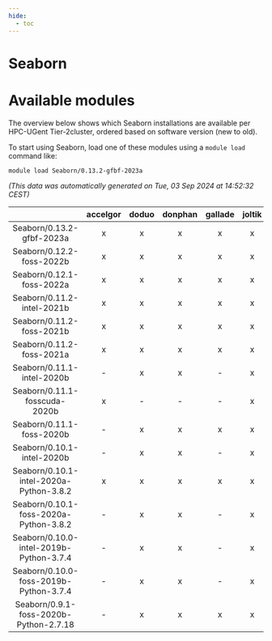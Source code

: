 ```yaml
---
hide:
  - toc
---
```


Seaborn
=======

# Available modules


The overview below shows which Seaborn installations are available per HPC-UGent Tier-2cluster, ordered based on software version (new to old).

To start using Seaborn, load one of these modules using a `module load` command like:

```shell
module load Seaborn/0.13.2-gfbf-2023a
```

*(This data was automatically generated on Tue, 03 Sep 2024 at 14:52:32 CEST)*  

| |accelgor|doduo|donphan|gallade|joltik|shinx|skitty|
| :---: | :---: | :---: | :---: | :---: | :---: | :---: | :---: |
|Seaborn/0.13.2-gfbf-2023a|x|x|x|x|x|x|x|
|Seaborn/0.12.2-foss-2022b|x|x|x|x|x|-|x|
|Seaborn/0.12.1-foss-2022a|x|x|x|x|x|-|x|
|Seaborn/0.11.2-intel-2021b|x|x|x|x|x|-|x|
|Seaborn/0.11.2-foss-2021b|x|x|x|x|x|-|x|
|Seaborn/0.11.2-foss-2021a|x|x|x|x|x|-|x|
|Seaborn/0.11.1-intel-2020b|-|x|x|-|x|-|x|
|Seaborn/0.11.1-fosscuda-2020b|x|-|-|-|x|-|-|
|Seaborn/0.11.1-foss-2020b|-|x|x|x|x|-|x|
|Seaborn/0.10.1-intel-2020b|-|x|x|-|x|-|x|
|Seaborn/0.10.1-intel-2020a-Python-3.8.2|x|x|x|x|x|-|x|
|Seaborn/0.10.1-foss-2020a-Python-3.8.2|-|x|x|-|x|-|x|
|Seaborn/0.10.0-intel-2019b-Python-3.7.4|-|x|x|-|x|-|x|
|Seaborn/0.10.0-foss-2019b-Python-3.7.4|-|x|x|-|x|-|x|
|Seaborn/0.9.1-foss-2020b-Python-2.7.18|-|x|x|x|x|-|x|

